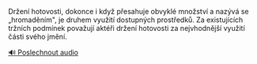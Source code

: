 
Držení hotovosti, dokonce i když přesahuje obvyklé množství a nazývá se „hromaděním", je druhem využití dostupných prostředků. Za existujících tržních podmínek považují aktéři držení hotovosti za nejvhodnější využití části svého jmění.

[🔊 Poslechnout audio](/data/7-paragraphs/audio/chapter_69/para_001-Dren-hotovosti-dokonce-i-kdy-pesahuje-obvykl.mp3)
